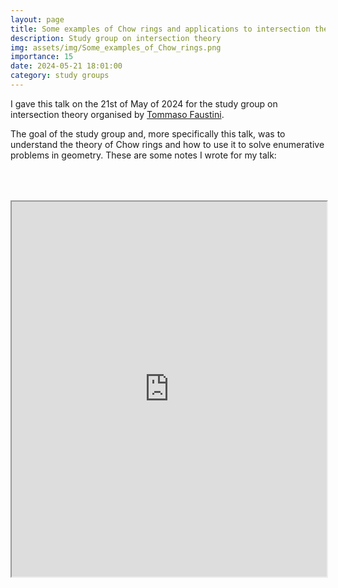 ```yaml
---
layout: page
title: Some examples of Chow rings and applications to intersection theory
description: Study group on intersection theory
img: assets/img/Some_examples_of_Chow_rings.png
importance: 15
date: 2024-05-21 18:01:00
category: study groups
---
```


I gave this talk on the 21st of May of 2024 for the study group on intersection theory organised by <a href="https://warwick.ac.uk/fac/sci/maths/people/staff/faustini">Tommaso Faustini</a>.

The goal of the study group and, more specifically this talk, was to understand the theory of Chow rings and how to use it to solve enumerative problems in geometry. These are some notes I wrote for my talk:

<div style="padding-bottom: 100px; padding-top: 50px;">
<iframe src="https://drive.google.com/file/d/1psrIkwWGOgegYw2TmXpj0LO0VpPY02G7/preview" width="100%" height="600px" allow="autoplay"></iframe>
</div>